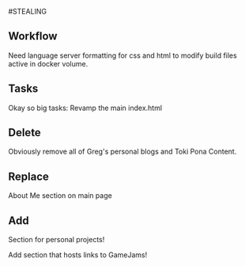 
#STEALING


## Workflow

Need language server formatting for css and html
to modify build files active in docker volume.

## Tasks
Okay so big tasks:
Revamp the main index.html


## Delete
Obviously remove all of Greg's personal blogs and Toki Pona Content.

## Replace
About Me section on main page

## Add
Section for personal projects!

Add section that hosts links to GameJams!
